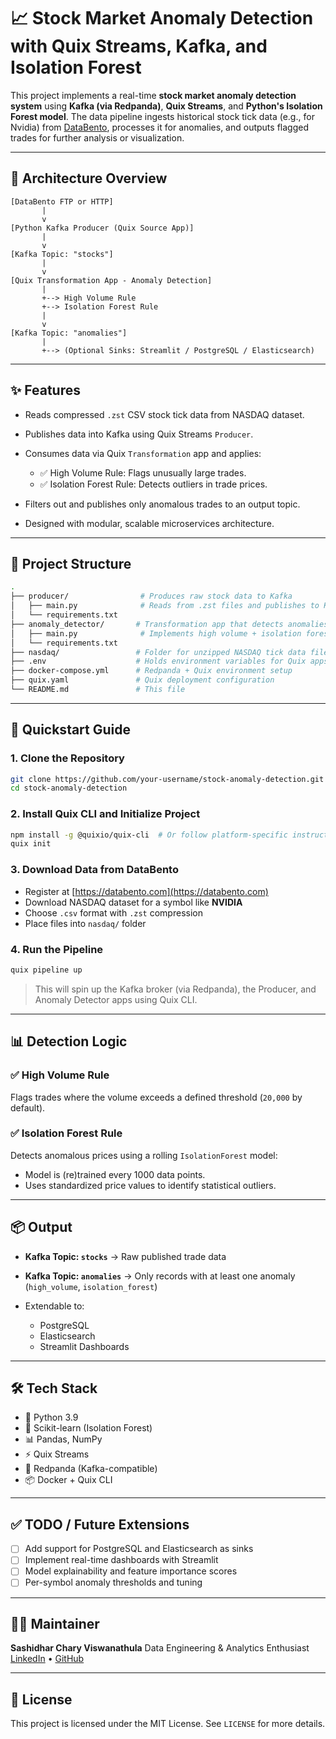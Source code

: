 # 📈 Stock Market Anomaly Detection with Quix Streams, Kafka, and Isolation Forest

This project implements a real-time **stock market anomaly detection system** using **Kafka (via Redpanda)**, **Quix Streams**, and **Python's Isolation Forest model**. The data pipeline ingests historical stock tick data (e.g., for Nvidia) from [DataBento](https://databento.com), processes it for anomalies, and outputs flagged trades for further analysis or visualization.

---

## 🔧 Architecture Overview

```
[DataBento FTP or HTTP]
       |
       v
[Python Kafka Producer (Quix Source App)]
       |
       v
[Kafka Topic: "stocks"]
       |
       v
[Quix Transformation App - Anomaly Detection]
       |
       +--> High Volume Rule
       +--> Isolation Forest Rule
       |
       v
[Kafka Topic: "anomalies"]
       |
       +--> (Optional Sinks: Streamlit / PostgreSQL / Elasticsearch)
```

---

## ✨ Features

* Reads compressed `.zst` CSV stock tick data from NASDAQ dataset.
* Publishes data into Kafka using Quix Streams `Producer`.
* Consumes data via Quix `Transformation` app and applies:

  * ✅ High Volume Rule: Flags unusually large trades.
  * ✅ Isolation Forest Rule: Detects outliers in trade prices.
* Filters out and publishes only anomalous trades to an output topic.
* Designed with modular, scalable microservices architecture.

---

## 📁 Project Structure

```bash
.
├── producer/                # Produces raw stock data to Kafka
│   ├── main.py              # Reads from .zst files and publishes to Kafka
│   └── requirements.txt
├── anomaly_detector/       # Transformation app that detects anomalies
│   ├── main.py              # Implements high volume + isolation forest detection
│   └── requirements.txt
├── nasdaq/                 # Folder for unzipped NASDAQ tick data files (.zst)
├── .env                    # Holds environment variables for Quix apps
├── docker-compose.yml      # Redpanda + Quix environment setup
├── quix.yaml               # Quix deployment configuration
└── README.md               # This file
```

---

## 🚀 Quickstart Guide

### 1. Clone the Repository

```bash
git clone https://github.com/your-username/stock-anomaly-detection.git
cd stock-anomaly-detection
```

### 2. Install Quix CLI and Initialize Project

```bash
npm install -g @quixio/quix-cli  # Or follow platform-specific instructions from https://quix.io/docs
quix init
```

### 3. Download Data from DataBento

* Register at [https://databento.com](https://databento.com)
* Download NASDAQ dataset for a symbol like **NVIDIA**
* Choose `.csv` format with `.zst` compression
* Place files into `nasdaq/` folder

### 4. Run the Pipeline

```bash
quix pipeline up
```

> This will spin up the Kafka broker (via Redpanda), the Producer, and Anomaly Detector apps using Quix CLI.

---

## 📊 Detection Logic

### ✅ High Volume Rule

Flags trades where the volume exceeds a defined threshold (`20,000` by default).

### ✅ Isolation Forest Rule

Detects anomalous prices using a rolling `IsolationForest` model:

* Model is (re)trained every 1000 data points.
* Uses standardized price values to identify statistical outliers.

---

## 📦 Output

* **Kafka Topic: `stocks`** → Raw published trade data
* **Kafka Topic: `anomalies`** → Only records with at least one anomaly (`high_volume`, `isolation_forest`)
* Extendable to:

  * PostgreSQL
  * Elasticsearch
  * Streamlit Dashboards

---

## 🛠 Tech Stack

* 🐍 Python 3.9
* 🧠 Scikit-learn (Isolation Forest)
* 📊 Pandas, NumPy
* ⚡ Quix Streams
* 🐘 Redpanda (Kafka-compatible)
* 📦 Docker + Quix CLI

---

## ✅ TODO / Future Extensions

* [ ] Add support for PostgreSQL and Elasticsearch as sinks
* [ ] Implement real-time dashboards with Streamlit
* [ ] Model explainability and feature importance scores
* [ ] Per-symbol anomaly thresholds and tuning

---

## 👨‍💼 Maintainer

**Sashidhar Chary Viswanathula**
Data Engineering & Analytics Enthusiast
[LinkedIn](https://www.linkedin.com/in/sashidharchary) • [GitHub](https://github.com/sashi789)

---

## 📄 License

This project is licensed under the MIT License. See `LICENSE` for more details.
